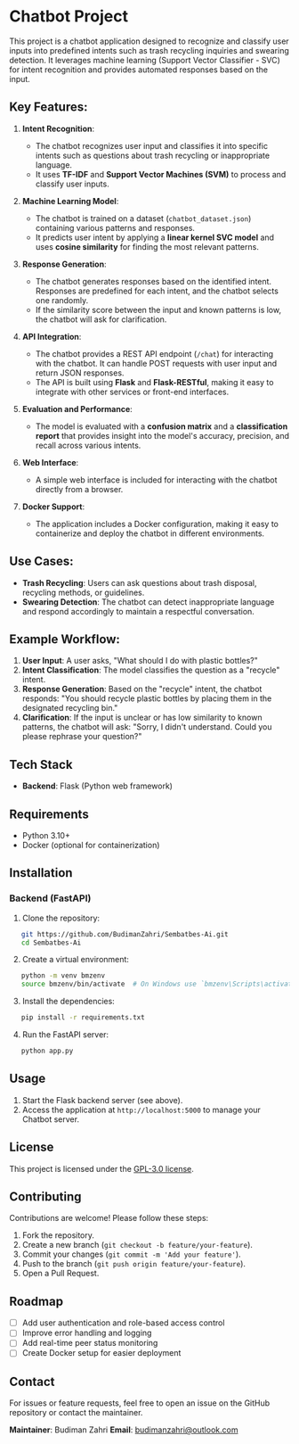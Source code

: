 # Chatbot Project

This project is a chatbot application designed to recognize and classify user inputs into predefined intents such as trash recycling inquiries and swearing detection. It leverages machine learning (Support Vector Classifier - SVC) for intent recognition and provides automated responses based on the input.

## Key Features:

1. **Intent Recognition**:
   - The chatbot recognizes user input and classifies it into specific intents such as questions about trash recycling or inappropriate language.
   - It uses **TF-IDF** and **Support Vector Machines (SVM)** to process and classify user inputs.

2. **Machine Learning Model**:
   - The chatbot is trained on a dataset (`chatbot_dataset.json`) containing various patterns and responses.
   - It predicts user intent by applying a **linear kernel SVC model** and uses **cosine similarity** for finding the most relevant patterns.

3. **Response Generation**:
   - The chatbot generates responses based on the identified intent. Responses are predefined for each intent, and the chatbot selects one randomly.
   - If the similarity score between the input and known patterns is low, the chatbot will ask for clarification.

4. **API Integration**:
   - The chatbot provides a REST API endpoint (`/chat`) for interacting with the chatbot. It can handle POST requests with user input and return JSON responses.
   - The API is built using **Flask** and **Flask-RESTful**, making it easy to integrate with other services or front-end interfaces.

5. **Evaluation and Performance**:
   - The model is evaluated with a **confusion matrix** and a **classification report** that provides insight into the model's accuracy, precision, and recall across various intents.

6. **Web Interface**:
   - A simple web interface is included for interacting with the chatbot directly from a browser.

7. **Docker Support**:
   - The application includes a Docker configuration, making it easy to containerize and deploy the chatbot in different environments.

## Use Cases:
- **Trash Recycling**: Users can ask questions about trash disposal, recycling methods, or guidelines.
- **Swearing Detection**: The chatbot can detect inappropriate language and respond accordingly to maintain a respectful conversation.

## Example Workflow:

1. **User Input**: A user asks, "What should I do with plastic bottles?"
2. **Intent Classification**: The model classifies the question as a "recycle" intent.
3. **Response Generation**: Based on the "recycle" intent, the chatbot responds: "You should recycle plastic bottles by placing them in the designated recycling bin."
4. **Clarification**: If the input is unclear or has low similarity to known patterns, the chatbot will ask: "Sorry, I didn't understand. Could you please rephrase your question?"

## Tech Stack

- **Backend**: Flask (Python web framework)

## Requirements

- Python 3.10+
- Docker (optional for containerization)

## Installation

### Backend (FastAPI)

1. Clone the repository:
```bash
   git https://github.com/BudimanZahri/Sembatbes-Ai.git
   cd Sembatbes-Ai
   ```
2. Create a virtual environment:
```bash
   python -m venv bmzenv
   source bmzenv/bin/activate  # On Windows use `bmzenv\Scripts\activate`
   ```
3. Install the dependencies:
```bash
   pip install -r requirements.txt
   ```
4. Run the FastAPI server:
```bash
   python app.py
   ```

## Usage

1.  Start the Flask backend server (see above).
2.  Access the application at `http://localhost:5000` to manage your Chatbot server.

## License

This project is licensed under the [GPL-3.0 license](LICENSE).

## Contributing

Contributions are welcome! Please follow these steps:

1.  Fork the repository.
2.  Create a new branch (`git checkout -b feature/your-feature`).
3.  Commit your changes (`git commit -m 'Add your feature'`).
4.  Push to the branch (`git push origin feature/your-feature`).
5.  Open a Pull Request.

## Roadmap

- [ ] Add user authentication and role-based access control
- [ ] Improve error handling and logging
- [ ] Add real-time peer status monitoring
- [ ] Create Docker setup for easier deployment

## Contact

For issues or feature requests, feel free to open an issue on the GitHub repository or contact the maintainer.

**Maintainer**: Budiman Zahri
**Email**: budimanzahri@outlook.com
